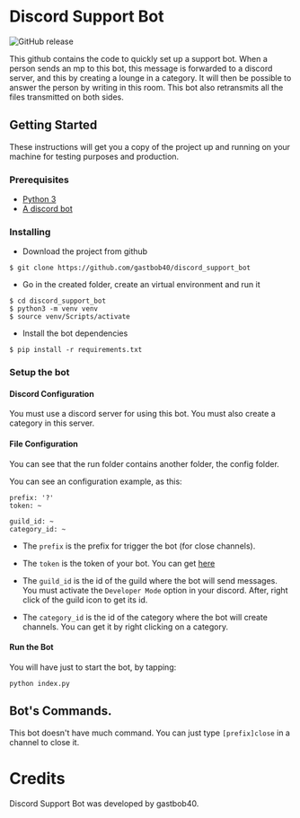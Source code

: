 # Discord Support Bot

![GitHub release](https://img.shields.io/badge/release-1.0.0-success)

This github contains the code to quickly set up a support bot. When a person sends an mp to this bot, this message is forwarded to a discord server, and this by creating a lounge in a category. It will then be possible to answer the person by writing in this room. This bot also retransmits all the files transmitted on both sides.

## Getting Started

These instructions will get you a copy of the project up and running on your machine for testing purposes and production.

### Prerequisites

- [Python 3](https://www.python.org/)
- [A discord bot](https://discordapp.com/developers/applications/)

### Installing

- Download the project from github

```
$ git clone https://github.com/gastbob40/discord_support_bot
```

- Go in the created folder, create an virtual environment and run it

```
$ cd discord_support_bot
$ python3 -m venv venv
$ source venv/Scripts/activate
```

- Install the bot dependencies

```
$ pip install -r requirements.txt
```

### Setup the bot

#### Discord Configuration

You must use a discord server for using this bot. You must also create a category in this server.

#### File Configuration

You can see that the run folder contains another folder, the config folder.

You can see an configuration example, as this:

```
prefix: '?'
token: ~

guild_id: ~
category_id: ~
```

- The `prefix` is the prefix for trigger the bot (for close channels).

- The `token` is the token of your bot. You can get [here](https://discordapp.com/developers/applications/)

- The `guild_id` is the id of the guild where the bot will send messages. You must activate the `Developer Mode` option in your discord. After, right click of the guild icon to get its id.

- The `category_id` is the id of the category where the bot will create channels. You can get it by right clicking on a category.

#### Run the Bot

You will have just to start the bot, by tapping:

```
python index.py
```

## Bot's Commands.

This bot doesn't have much command. You can just type `[prefix]close` in a channel to close it.

# Credits

Discord Support Bot was developed by gastbob40.